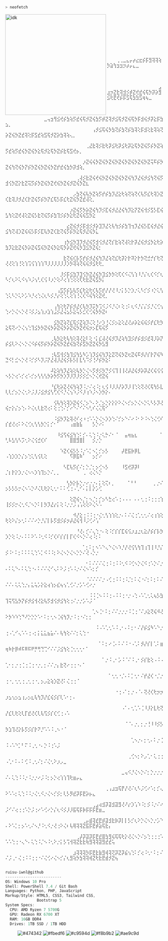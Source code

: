 ```zsh
> neofetch
```

<img align="left" src="https://static.wikia.nocookie.net/schedule-1/images/5/53/Benji_Mugshot.png/revision/latest?cb=20250403014259" alt="idk" width="320" /> 

⠀⠀⠀⠀⠀⠀⠀⠀⠀⠀⠀⠀⠀⠀⠀⠀⠀⠀⠀⠀⠀⠀⠀⠀⠀⠀⠀⠀⠀⠀⠀⠀⠀⠀⠀⠀⠀⠀⠀⠀⠀⠀⠀⠀⠀⠀⠀⠀⠀⠀⠀⠀⠀⠀⠀⠀⠀⠀⠀⠀⠀⠀⠀⠀⠀⠀⠀⠀⠀⠀⠀⠀⠀⠀⠀⠀⠀⠀⠀⠀⠀⠀⠀⠀⠀⠀⠀⠀⠀⠀⠀⠀⠀⠀⠀⠀⠀⠀⠀⠀
⠀⠀⠀⠀⠀⠀⠀⠀⠀⠀⠀⠀⠀⠀⠀⠀⠀⠀⠀⠀⠀⠀⠀⠀⠀⠀⠀⠀⠀⠀⠀⠀⠀⠀⠀⠀⠀⢀⢀⣀⣄⡤⡴⣔⣖⡮⡯⣻⢽⢽⢵⡳⣵⢳⣲⣲⡲⡴⡤⣄⣀⠀⠀⠀⠀⠀⠀⠀⠀⠀⠀⠀⠀⠀⠀⠀⠀⠀⠀⠀⠀⠀⠀⠀⠀⠀⠀⠀⠀⠀⠀⠀⠀⠀⠀⠀⠀⠀⠀⠀
⠀⠀⠀⠀⠀⠀⠀⠀⠀⠀⠀⠀⠀⠀⠀⠀⠀⠀⠀⠀⠀⠀⠀⠀⠀⠀⠀⠀⠀⠀⠀⠀⠀⣠⣰⡲⣝⣗⢽⣺⡪⡾⣝⢞⣞⢮⢯⡳⡽⡵⣻⣪⢗⣟⢞⡮⡯⣫⢯⣳⣳⣫⢶⢦⣀⠀⠀⠀⠀⠀⠀⠀⠀⠀⠀⠀⠀⠀⠀⠀⠀⠀⠀⠀⠀⠀⠀⠀⠀⠀⠀⠀⠀⠀⠀⠀⠀⠀⠀⠀
⠀⠀⠀⠀⠀⠀⠀⠀⠀⠀⠀⠀⠀⠀⠀⠀⠀⠀⠀⠀⠀⠀⠀⠀⠀⠀⠀⠀⠀⣀⢤⣲⢻⣪⢞⡮⣳⢵⡫⣞⢮⢯⡺⣝⢮⣳⡫⡾⣝⢽⡺⣪⢯⡺⣝⢮⢯⡳⡯⣺⢮⡺⡽⣕⡯⣳⣢⡀⠀⠀⠀⠀⠀⠀⠀⠀⠀⠀⠀⠀⠀⠀⠀⠀⠀⠀⠀⠀⠀⠀⠀⠀⠀⠀⠀⠀⠀⠀⠀⠀
⠀⠀⠀⠀⠀⠀⠀⠀⠀⠀⠀⠀⠀⠀⠀⠀⠀⠀⠀⠀⠀⠀⠀⠀⠀⠀⠀⢠⡺⣪⢯⢮⡳⣳⢝⡮⣳⢝⡮⣳⢽⢕⡯⣺⢕⣗⢽⢵⢝⡵⣝⢮⡳⣝⣞⢽⢕⡯⣫⣞⢵⣫⢯⡺⣝⡵⣳⢽⢵⢄⡀⠀⠀⠀⠀⠀⠀⠀⠀⠀⠀⠀⠀⠀⠀⠀⠀⠀⠀⠀⠀⠀⠀⠀⠀⠀⠀⠀⠀⠀
⠀⠀⠀⠀⠀⠀⠀⠀⠀⠀⠀⠀⠀⠀⠀⠀⠀⠀⠀⠀⠀⠀⠀⠀⠀⢀⣜⣗⢽⡪⣗⢗⡽⣪⢗⡽⣪⢗⡽⣕⢯⡳⣝⢮⡫⡮⡳⣝⢵⡫⣞⢵⡫⣞⢮⡳⣝⢮⡳⣕⢯⡺⣕⢯⡳⣝⡮⣗⢯⣫⢞⡦⡀⠀⠀⠀⠀⠀⠀⠀⠀⠀⠀⠀⠀⠀⠀⠀⠀⠀⠀⠀⠀⠀⠀⠀⠀⠀⠀⠀
⠀⠀⠀⠀⠀⠀⠀⠀⠀⠀⠀⠀⠀⠀⠀⠀⠀⠀⠀⠀⠀⠀⠀⠀⡰⣝⢮⢮⡳⣝⢮⡳⣝⢮⡳⣝⢮⡳⣝⢮⡳⣝⢮⡳⣝⢭⠯⡮⡳⣝⢮⢳⢝⢮⡳⡝⡮⡳⣝⢮⡳⣝⢮⡳⣝⡞⣞⢮⣳⡳⡽⣺⢵⡀⠀⠀⠀⠀⠀⠀⠀⠀⠀⠀⠀⠀⠀⠀⠀⠀⠀⠀⠀⠀⠀⠀⠀⠀⠀⠀
⠀⠀⠀⠀⠀⠀⠀⠀⠀⠀⠀⠀⠀⠀⠀⠀⠀⠀⠀⠀⠀⠀⢀⢼⡪⣗⣝⢮⢞⢮⡳⣝⢮⡳⣝⢮⡳⣝⢮⢳⡹⣜⢮⡺⣪⢳⢝⢮⡫⣺⢪⡳⣝⡕⣗⣝⢭⡫⡮⡳⣝⢮⡳⣝⢞⢮⡳⣝⢮⡺⣝⢮⡳⣝⣆⠀⠀⠀⠀⠀⠀⠀⠀⠀⠀⠀⠀⠀⠀⠀⠀⠀⠀⠀⠀⠀⠀⠀⠀⠀
⠀⠀⠀⠀⠀⠀⠀⠀⠀⠀⠀⠀⠀⠀⠀⠀⠀⠀⠀⠀⠀⡠⣳⢝⢮⢧⡳⣝⢵⡫⡞⡮⣳⡹⣜⣕⢗⢵⢝⢵⢝⢎⢧⡫⣎⢗⢽⡱⣝⢎⣗⢽⡸⡺⣜⢎⡗⣝⢮⡫⡮⡳⡝⣎⢯⡣⡯⣎⢗⣝⢮⡳⣝⣞⢼⢕⡀⠀⠀⠀⠀⠀⠀⠀⠀⠀⠀⠀⠀⠀⠀⠀⠀⠀⠀⠀⠀⠀⠀⠀
⠀⠀⠀⠀⠀⠀⠀⠀⠀⠀⠀⠀⠀⠀⠀⠀⠀⠀⠀⠀⡰⣝⢮⡫⡳⡵⣝⢮⢳⡹⡪⣏⢮⡺⣜⣜⢮⢳⡹⣕⡝⣝⢮⢺⡪⣫⡣⣏⢮⣣⢳⢕⣝⢞⢼⢕⣝⢮⡣⣗⢝⢮⡫⡮⣳⢹⡪⡮⡳⣕⢗⣝⢮⢮⣫⡳⣕⠀⠀⠀⠀⠀⠀⠀⠀⠀⠀⠀⠀⠀⠀⠀⠀⠀⠀⠀⠀⠀⠀⠀
⠀⠀⠀⠀⠀⠀⠀⠀⠀⠀⠀⠀⠀⠀⠀⠀⠀⠀⠀⣔⣝⢮⡺⡪⡯⣺⡪⡺⡵⣹⡹⣜⢕⢧⢳⡪⡮⣳⢹⢲⡹⣜⢮⡣⣏⢮⡺⣜⢮⣪⢳⢝⢼⡱⣝⢮⢮⡣⡯⡪⣏⢧⡳⣝⢎⣗⢝⢮⡫⡮⡳⣕⢯⡺⣜⢮⡳⣅⠀⠀⠀⠀⠀⠀⠀⠀⠀⠀⠀⠀⠀⠀⠀⠀⠀⠀⠀⠀⠀⠀
⠀⠀⠀⠀⠀⠀⠀⠀⠀⠀⠀⠀⠀⠀⠀⠀⠀⠀⢰⡳⣪⡳⣹⡹⡺⣜⢮⡫⣺⢪⡺⣜⢝⡎⣗⢵⢝⢼⢕⡗⡽⣜⢮⡺⣪⡳⣕⢗⡵⣳⡹⣕⣗⣝⢮⡳⡵⣝⢮⣫⢮⡳⣝⢮⡳⣕⢯⡳⡵⣝⢞⢮⡳⣹⣪⡳⣝⢮⡂⠀⠀⠀⠀⠀⠀⠀⠀⠀⠀⠀⠀⠀⠀⠀⠀⠀⠀⠀⠀⠀
⠀⠀⠀⠀⠀⠀⠀⠀⠀⠀⠀⠀⠀⠀⠀⠀⠀⠀⣗⢝⢮⢎⡧⡫⡞⡮⡺⣜⢮⢳⡹⣜⢵⢝⣎⢗⡽⡕⡗⠽⡕⡗⡳⢝⣚⡚⡎⢗⢝⢜⢜⢕⢱⢘⢕⢱⢩⢪⢱⢱⢱⠹⡸⡸⡸⡸⡸⡸⡱⡳⢽⢵⢝⢮⢮⡺⣪⢗⢗⡀⠀⠀⠀⠀⠀⠀⠀⠀⠀⠀⠀⠀⠀⠀⠀⠀⠀⠀⠀⠀
⠀⠀⠀⠀⠀⠀⠀⠀⠀⠀⠀⠀⠀⠀⠀⠀⠀⡸⡪⡯⣪⣳⡹⣹⢪⡳⣝⣜⢮⡳⣹⣪⡳⡳⢕⢏⢎⠪⢌⢣⢱⠸⡘⡌⢆⢎⠪⡊⢆⠣⡊⢆⠕⢅⠪⢢⠱⡨⢢⢃⢎⢪⠸⡰⡑⢕⠜⢔⢱⢑⢕⢕⢏⢗⣗⣝⢮⣫⡳⡅⠀⠀⠀⠀⠀⠀⠀⠀⠀⠀⠀⠀⠀⠀⠀⠀⠀⠀⠀⠀
⠀⠀⠀⠀⠀⠀⠀⠀⠀⠀⠀⠀⠀⠀⠀⠀⢠⣫⡫⡮⣣⢧⡫⣎⢗⣕⢗⢎⢧⡫⡞⡜⡜⢜⠸⡐⡅⡣⡑⡱⡐⢅⠣⡊⡪⠰⡑⢅⢣⢑⢅⠣⡑⢅⠕⡡⠱⡘⢔⢑⢌⢆⠣⡪⡘⡔⢕⢑⢅⢕⢱⢘⢌⢎⠪⢮⢳⢕⣝⢞⡀⠀⠀⠀⠀⠀⠀⠀⠀⠀⠀⠀⠀⠀⠀⠀⠀⠀⠀⠀
⠀⠀⠀⠀⠀⠀⠀⠀⠀⠀⠀⠀⠀⠀⠀⢠⢳⢕⢗⡝⡮⡺⣜⢎⢧⡳⡹⡭⡳⢩⠪⡨⠪⡘⢌⠆⢕⢐⠅⢆⠪⡘⡌⡌⡪⡘⢌⢊⢢⢑⠔⡑⢌⠢⡑⢜⠨⡪⡨⣢⢱⡰⣱⢱⣨⡪⣜⢬⣢⡣⣕⢥⡣⣊⢎⢊⢮⡳⡳⣝⠆⠀⠀⠀⠀⠀⠀⠀⠀⠀⠀⠀⠀⠀⠀⠀⠀⠀⠀⠀
⠀⠀⠀⠀⠀⠀⠀⠀⠀⠀⠀⠀⠀⠀⠀⣪⡳⣝⢵⢝⣎⢯⡪⣝⢵⡹⢌⢕⢘⠔⡱⢘⢌⡪⡢⣕⢕⣜⢜⡴⡵⣕⢮⢮⡪⡞⣎⢗⡳⣕⢯⢝⠔⡑⢌⢢⢑⢹⣪⡳⡳⣝⢮⡳⡵⣝⢮⡳⡵⣝⢮⡳⣝⢞⢮⡲⡢⣏⢯⢮⡫⠀⠀⠀⠀⠀⠀⠀⠀⠀⠀⠀⠀⠀⠀⠀⠀⠀⠀⠀
⠀⠀⠀⠀⠀⠀⠀⠀⠀⠀⠀⠀⠀⠀⢀⢧⡳⣕⢗⢧⢳⢕⢽⢜⣕⠇⢕⠐⡅⣎⢼⢜⢮⡺⡹⣜⢵⢳⣹⡪⡞⡮⣺⡪⣞⢽⡸⡵⡝⡮⣪⢇⠕⢌⠢⡑⢌⠪⡮⢮⡫⡮⡳⡵⣝⢮⡳⣝⣞⢮⣳⢝⡮⣫⡳⣝⣝⢮⡳⣣⣻⠀⠀⠀⠀⠀⠀⠀⠀⠀⠀⠀⠀⠀⠀⠀⠀⠀⠀⠀
⠀⠀⠀⠀⠀⠀⠀⠀⠀⠀⠀⠀⠀⠀⢐⢧⣫⢺⡪⣳⢹⣪⢳⣣⠳⡡⢱⡹⣪⢮⢳⡹⣕⣝⢝⢮⡳⣝⢖⣝⢮⠯⡺⡜⡎⡗⡝⢮⠳⣙⠪⡃⣊⠢⡑⢜⠨⡊⡪⠣⡹⡨⡝⣜⢼⡸⣜⢮⡪⡧⡣⡇⣇⢣⠩⡪⢘⠜⡮⡳⣕⠅⠀⠀⠀⠀⠀⠀⠀⠀⠀⠀⠀⠀⠀⠀⠀⠀⠀⠀
⠀⠀⠀⠀⠀⠀⠀⠀⠀⠀⠀⠀⠀⠀⠼⣕⢵⢳⡹⣜⢵⢕⢧⡳⡑⢌⠢⡫⡺⡪⡳⡙⡪⢪⢹⢸⢸⢜⡼⣜⢮⡺⡵⡽⣜⢎⢮⢪⢪⠢⡣⡑⢔⠡⡊⢔⠡⡊⡢⢣⢣⢣⡳⡵⡳⡫⡳⡱⡹⡸⡹⡸⡪⡪⣊⠢⡑⢌⢞⣝⢮⠀⠀⠀⠀⠀⠀⠀⠀⠀⠀⠀⠀⠀⠀⠀⠀⠀⠀⠀
⠀⠀⠀⠀⠀⠀⠀⠀⠀⠀⠀⠀⠀⠀⠘⣎⢗⡵⣝⢜⢮⢳⢵⡹⠨⡐⠌⢔⠨⡂⢆⢪⠸⡸⡸⡜⡵⡹⡸⢸⢑⢕⢝⢜⢎⢯⢳⡣⣇⢇⢇⡊⡢⡑⢌⢂⠕⡨⡸⡨⣪⡺⣪⢣⢋⢎⠪⡘⢌⢢⠱⡨⠪⡸⢰⠱⡨⠢⡱⡳⡕⠄⠀⠀⠀⠀⠀⠀⠀⠀⠀⠀⠀⠀⠀⠀⠀⠀⠀⠀
⠀⠀⠀⠀⠀⠀⠀⠀⠀⠀⠀⠀⠀⠀⠀⢪⢧⢳⢕⢽⡱⣝⢮⠪⡈⡢⠑⠄⠕⡈⡢⡑⡕⡕⡕⠕⢌⠢⡊⡢⡑⢌⠢⡑⢅⠣⡣⡹⢜⢮⡒⡕⡌⡢⢑⠄⠕⢌⢆⢇⣗⢝⢔⠅⢕⢐⢑⠌⡊⠔⠑⠌⠊⠌⠢⢃⠎⢌⢌⢯⠊⠀⠀⠀⠀⠀⠀⠀⠀⠀⠀⠀⠀⠀⠀⠀⠀⠀⠀⠀
⠀⠀⠀⠀⠀⠀⠀⠀⠀⠀⠀⠀⠀⠀⠀⠨⣪⡳⡹⣕⢽⢜⠎⢔⠰⢐⠡⠡⡑⢌⠢⡱⡱⢑⠌⡊⡢⠑⠌⠔⠨⠂⠕⠨⠢⢑⢌⢊⠎⡎⣞⢜⢔⠅⠕⢌⢊⢆⢣⢣⡳⡑⡅⡊⠂⠁⠀⠀⠀⢠⣶⣷⣧⠀⠀⠀⡣⡑⠔⠅⠀⠀⠀⠀⠀⠀⠀⠀⠀⠀⠀⠀⠀⠀⠀⠀⠀⠀⠀⠀
⠀⠀⠀⠀⠀⠀⠀⠀⠀⠀⠀⠀⠀⠀⠀⠀⠸⣪⢫⢮⣪⢳⢑⠅⡊⠄⢅⢑⠨⡐⢅⡓⠌⠂⠈⠀⠀⣤⢶⣦⣆⠀⠀⠀⠀⠀⠀⠀⠁⢃⠧⣣⢣⠣⡩⢂⠕⢌⢪⣚⢎⠎⠀⠀⠀⠀⠀⠀⠀⣿⣿⣻⣿⡇⠀⠀⡪⡐⡑⠀⠀⠀⠀⠀⠀⠀⠀⠀⠀⠀⠀⠀⠀⠀⠀⠀⠀⠀⠀⠀
⠀⠀⠀⠀⠀⠀⠀⠀⠀⠀⠀⠀⠀⠀⠀⠀⠀⠱⣝⢎⢮⡣⡣⠨⡐⠡⡁⠢⡁⡊⡢⡣⠀⠀⠀⠀⡼⣟⣯⡷⡿⣇⠀⠀⠀⠀⠀⠀⠀⠠⢱⡱⡱⡑⡌⡢⢑⢅⢣⢪⢇⢕⠀⠀⠀⠀⠀⠀⠀⠫⡿⣯⠷⠁⠀⠀⡢⡊⠔⠀⠀⠀⠀⠀⠀⠀⠀⠀⠀⠀⠀⠀⠀⠀⠀⠀⠀⠀⠀⠀
⠀⠀⠀⠀⠀⠀⠀⠀⠀⠀⠀⠀⠀⠀⠀⠀⠀⠀⠣⣏⢧⡫⡎⠌⡂⡑⡈⡂⡢⢊⠢⡣⠀⠀⠀⠀⠸⣫⢞⡽⡽⠇⠀⠀⠀⠀⠀⠀⠀⡈⡆⡗⡕⡱⡐⢌⠢⠢⡱⢱⢹⡢⡑⠌⡀⡀⠀⠀⠀⠀⠀⠈⠀⢀⠀⢔⢌⠢⡑⠀⠀⠀⠀⠀⠀⠀⠀⠀⠀⠀⠀⠀⠀⠀⠀⠀⠀⠀⠀⠀
⠀⠀⠀⠀⠀⠀⠀⠀⠀⠀⠀⠀⠀⠀⠀⠀⠀⠀⠀⢣⡳⡕⡧⡑⡐⠔⡐⡐⠄⡅⢕⢍⠆⡀⠀⠀⠀⠀⠁⠃⠃⠀⠀⠀⠀⠀⡀⡐⠌⡢⡣⡣⡣⡒⢌⠢⠡⡑⠜⢌⢇⢗⡕⢅⢂⠂⠅⠅⢊⢐⠠⢁⠊⠄⡅⡇⡕⡡⢊⠀⠀⠀⠀⠀⠀⠀⠀⠀⠀⠀⠀⠀⠀⠀⠀⠀⠀⠀⠀⠀
⠀⠀⠀⠀⠀⠀⠀⠀⠀⠀⠀⠀⠀⠀⠀⠀⠀⠀⠀⠀⢕⣝⢮⠢⡈⡂⠢⡈⡂⡊⡢⠣⣓⢔⠡⢐⠠⠠⠠⠀⠄⠄⢂⢐⠨⢐⢐⢐⢱⢸⡪⡪⡒⢌⢂⠪⡈⠢⡑⠅⡇⡳⡹⣜⡔⡅⢕⠨⡐⡐⡨⢠⢡⢕⢕⠕⢌⠢⠡⠀⠀⠀⠀⠀⠀⠀⠀⠀⠀⠀⠀⠀⠀⠀⠀⠀⠀⠀⠀⠀
⠀⠀⠀⠀⠀⠀⠀⠀⠀⠀⠀⠀⠀⠀⠀⠀⠀⠀⠀⠀⠀⠺⡜⣕⢐⠨⠨⢐⠐⢌⢂⢣⢱⢱⢕⡐⠄⠅⠌⢌⢐⢁⢂⢂⠌⢔⢰⢱⢕⢗⢕⠕⡌⡢⢂⠅⠌⠌⠔⡑⡘⡌⡇⡧⡫⣺⡪⡮⡲⡼⣜⢮⢺⠸⡨⢊⠔⢡⠁⠀⠀⠀⠀⠀⠀⠀⠀⠀⠀⠀⠀⠀⠀⠀⠀⠀⠀⠀⠀⠀
⠀⠀⠀⠀⠀⠀⠀⠀⠀⠀⠀⠀⠀⠀⠀⠀⠀⠀⠀⠀⠀⠀⠘⢜⠄⡊⠌⢄⢑⠐⠄⢕⠨⡊⡎⡎⣏⢮⢪⡰⣰⣐⢆⣕⡜⡮⡎⡧⡳⡱⡑⢕⠨⡐⠄⠅⠅⠕⠡⠨⢂⠪⠨⡊⢎⠎⡎⡎⡇⡏⢎⠪⠢⡑⠌⢔⠨⡂⠅⠀⠀⠀⠀⠀⠀⠀⠀⠀⠀⠀⠀⠀⠀⠀⠀⠀⠀⠀⠀⠀
⠀⠀⠀⠀⠀⠀⠀⠀⠀⠀⠀⠀⠀⠀⠀⠀⠀⠀⠀⠀⠀⠀⠀⠀⠁⡂⠅⡂⠢⠡⠑⢄⠑⢌⠢⠱⡘⡜⢜⢪⢣⢳⢹⢰⢹⢸⠸⡘⡌⡪⠨⠂⠅⡂⠅⠅⠅⢅⢑⠡⡁⠪⠨⠨⡂⠕⢌⠢⡑⢌⠢⡑⡑⠌⢜⠠⡑⡐⠀⠀⠀⠀⠀⠀⠀⠀⠀⠀⠀⠀⠀⠀⠀⠀⠀⠀⠀⠀⠀⠀
⠀⠀⠀⠀⠀⠀⠀⠀⠀⠀⠀⠀⠀⠀⠀⠀⠀⠀⠀⠀⠀⠀⠀⠀⠀⠂⠅⠌⠌⠌⢌⢐⠨⢐⠨⠨⢂⠪⠨⢊⠢⡑⢌⠪⢐⠡⡑⠌⡐⠄⠅⢅⠑⠄⠅⢅⢑⠐⠄⠅⠌⠌⢌⠊⢄⠅⠕⡨⢐⠡⠨⡐⠌⢌⠢⠡⡂⡊⠀⠀⠀⠀⠀⠀⠀⠀⠀⠀⠀⠀⠀⠀⠀⠀⠀⠀⠀⠀⠀⠀
⠀⠀⠀⠀⠀⠀⠀⠀⠀⠀⠀⠀⠀⠀⠀⠀⠀⠀⠀⠀⠀⠀⠀⠀⠀⠈⠌⠌⠌⠌⡐⠠⢊⢐⠨⠨⢐⠨⡈⡂⠅⢌⠐⠌⡂⠅⡂⠅⠌⠌⠌⠄⢅⢅⢑⡐⡄⣅⢥⡡⡕⣕⢴⢱⡢⣎⢦⢢⢁⢊⠌⡐⡡⠡⢊⠔⡐⠀⠀⠀⠀⠀⠀⠀⠀⠀⠀⠀⠀⠀⠀⠀⠀⠀⠀⠀⠀⠀⠀⠀
⠀⠀⠀⠀⠀⠀⠀⠀⠀⠀⠀⠀⠀⠀⠀⠀⠀⠀⠀⠀⠀⠀⠀⠀⠀⠀⠨⠨⢈⠢⠨⠨⢐⠠⠨⠨⢐⠐⡐⠠⢑⠠⠡⢁⢂⢅⢦⡣⣳⢹⢭⢫⣣⡳⡝⡮⡺⣪⢺⢜⣕⢧⡫⣺⢪⡺⣪⢳⢕⢐⠌⡐⡐⡡⠡⡨⠈⠀⠀⠀⠀⠀⠀⠀⠀⠀⠀⠀⠀⠀⠀⠀⠀⠀⠀⠀⠀⠀⠀⠀
⠀⠀⠀⠀⠀⠀⠀⠀⠀⠀⠀⠀⠀⠀⠀⠀⠀⠀⠀⠀⠀⠀⠀⠀⠀⠀⠀⢁⠢⢈⠂⠅⡂⠌⠌⡐⡐⡐⠨⢈⢐⠈⠌⡰⣕⢝⢮⠺⢜⠕⡳⠱⠱⢑⠙⠜⡑⡑⡑⠡⠂⠅⡂⢂⠢⢈⢮⢳⡹⡐⠨⢐⠐⠌⡂⡂⠀⠀⠀⠀⠀⠀⠀⠀⠀⠀⠀⠀⠀⠀⠀⠀⠀⠀⠀⠀⠀⠀⠀⠀
⠀⠀⠀⠀⠀⠀⠀⠀⠀⠀⠀⠀⠀⠀⠀⠀⠀⠀⠀⠀⠀⠀⠀⠀⠀⠀⠀⠀⠨⠠⠡⢁⢂⠡⠨⢀⠂⠄⠅⡂⠂⠌⡜⡮⣪⠳⠡⠑⡐⢐⠠⢁⠊⢄⠡⠡⢐⠠⡂⡅⣅⣅⣦⣥⠌⠄⢧⢳⢕⠌⠌⡂⢅⢑⠐⠀⠀⠀⠀⠀⠀⠀⠀⠀⠀⠀⠀⠀⠀⠀⠀⠀⠀⠀⠀⠀⠀⠀⠀⠀
⠀⠀⠀⠀⠀⠀⠀⠀⠀⠀⠀⠀⠀⠀⠀⠀⠀⠀⠀⠀⠀⠀⠀⠀⠀⠀⠀⠀⠀⠁⠅⡂⠔⢈⠄⠅⠌⠨⠐⠠⢁⠅⡺⡜⡎⡇⢁⠅⣶⢶⠷⡗⡿⠾⠯⠿⠯⠟⡛⢛⢙⢉⠊⠌⠌⡨⣪⢳⢕⢈⢂⢂⢂⠂⠁⠀⠀⠀⠀⠀⠀⠀⠀⠀⠀⠀⠀⠀⠀⠀⠀⠀⠀⠀⠀⠀⠀⠀⠀⠀
⠀⠀⠀⠀⠀⠀⠀⠀⠀⠀⠀⠀⠀⠀⠀⠀⠀⠀⠀⠀⠀⠀⠀⠀⠀⠀⠀⠀⠀⠀⠁⡐⠨⢀⠂⡡⠨⠈⠌⠨⢀⠂⡪⡎⣗⢕⠠⠨⠠⢁⠂⡂⡐⢐⢈⢐⢈⢐⠐⡐⡀⡂⠌⠌⡐⡄⣗⢝⠔⢐⢐⠐⠄⠁⠀⠀⠀⠀⠀⠀⠀⠀⠀⠀⠀⠀⠀⠀⠀⠀⠀⠀⠀⠀⠀⠀⠀⠀⠀⠀
⠀⠀⠀⠀⠀⠀⠀⠀⠀⠀⠀⠀⠀⠀⠀⠀⠀⠀⠀⠀⠀⠀⠀⠀⠀⠀⠀⠀⠀⠀⠀⠀⠁⢂⢂⠐⡈⠄⠅⡁⢂⠂⠌⡞⣜⢎⠐⡈⡐⢐⠐⡀⢂⢂⢐⢀⢂⢐⠐⡀⡢⡠⣕⢵⡱⣝⢜⠅⢌⢐⢐⠈⠀⠀⠀⠀⠀⠀⠀⠀⠀⠀⠀⠀⠀⠀⠀⠀⠀⠀⠀⠀⠀⠀⠀⠀⠀⠀⠀⠀
⠀⠀⠀⠀⠀⠀⠀⠀⠀⠀⠀⠀⠀⠀⠀⠀⠀⠀⠀⠀⠀⠀⠀⠀⠀⠀⠀⠀⠀⠀⠀⠀⠀⠀⠐⢐⠠⠁⡂⡐⠠⠈⠄⢝⢜⢎⢗⡲⡲⡰⣢⢢⡢⣢⢰⡠⡢⣆⢧⢳⡹⡜⣎⢮⡪⡎⢇⠡⠂⡂⠄⠀⠀⠀⠀⠀⠀⠀⠀⠀⠀⠀⠀⠀⠀⠀⠀⠀⠀⠀⠀⠀⠀⠀⠀⠀⠀⠀⠀⠀
⠀⠀⠀⠀⠀⠀⠀⠀⠀⠀⠀⠀⠀⠀⠀⠀⠀⠀⠀⠀⠀⠀⠀⠀⠀⠀⠀⠀⠀⠀⠀⠀⠀⠀⠀⠀⠠⠁⠄⢂⢁⠡⢈⠸⡸⡕⣇⢗⢝⡜⣎⢇⢗⢕⢇⡏⣞⢜⢎⢇⢧⢫⡪⡎⢎⢊⢐⠠⠡⠀⠀⠀⠀⠀⠀⠀⠀⠀⠀⠀⠀⠀⠀⠀⠀⠀⠀⠀⠀⠀⠀⠀⠀⠀⠀⠀⠀⠀⠀⠀
⠀⠀⠀⠀⠀⠀⠀⠀⠀⠀⠀⠀⠀⠀⠀⠀⠀⠀⠀⠀⠀⠀⠀⠀⠀⠀⠀⠀⠀⠀⠀⠀⠀⠀⠀⠀⠀⠈⠈⠄⡐⡀⡂⡐⢘⠸⠸⡪⡣⡳⣱⢹⢜⡕⡧⡫⡪⡎⡗⠝⡘⠡⠡⠨⢀⠢⠐⠈⠀⠀⠀⠀⠀⠀⠀⠀⠀⠀⠀⠀⠀⠀⠀⠀⠀⠀⠀⠀⠀⠀⠀⠀⠀⠀⠀⠀⠀⠀⠀⠀
⠀⠀⠀⠀⠀⠀⠀⠀⠀⠀⠀⠀⠀⠀⠀⠀⠀⠀⠀⠀⠀⠀⠀⠀⠀⠀⠀⠀⠀⠀⠀⠀⠀⠀⠀⠀⠀⠀⠀⢁⠢⡐⠄⡂⢂⠄⠅⡐⢈⠨⠠⠡⠑⡁⠃⠍⠨⢀⢂⠐⠄⡑⠨⢐⠡⡨⠀⠀⠀⠀⠀⠀⠀⠀⠀⠀⠀⠀⠀⠀⠀⠀⠀⠀⠀⠀⠀⠀⠀⠀⠀⠀⠀⠀⠀⠀⠀⠀⠀⠀
⠀⠀⠀⠀⠀⠀⠀⠀⠀⠀⠀⠀⠀⠀⠀⠀⠀⠀⠀⠀⠀⠀⠀⠀⠀⠀⠀⠀⠀⠀⠀⠀⠀⠀⠀⠀⠀⠀⢀⢊⠢⡂⠕⡠⢁⠂⢅⢐⢐⠠⢁⠂⠅⠄⠅⢊⠨⢀⢂⠌⡂⠌⢌⢂⠕⡰⡠⣀⠀⠀⠀⠀⠀⠀⠀⠀⠀⠀⠀⠀⠀⠀⠀⠀⠀⠀⠀⠀⠀⠀⠀⠀⠀⠀⠀⠀⠀⠀⠀⠀
⠀⠀⠀⠀⠀⠀⠀⠀⠀⠀⠀⠀⠀⠀⠀⠀⠀⠀⠀⠀⠀⠀⠀⠀⠀⠀⠀⠀⠀⠀⠀⠀⠀⠀⠀⠀⣀⢤⠪⡘⢌⠢⡑⠌⡂⡑⡐⡐⡐⠌⠄⢅⢑⠨⠨⡐⠨⡐⡐⠔⡨⠨⡂⡢⡑⢔⢱⢱⢹⢗⣶⡤⣄⠀⠀⠀⠀⠀⠀⠀⠀⠀⠀⠀⠀⠀⠀⠀⠀⠀⠀⠀⠀⠀⠀⠀⠀⠀⠀⠀
⠀⠀⠀⠀⠀⠀⠀⠀⠀⠀⠀⠀⠀⠀⠀⠀⠀⠀⠀⠀⠀⠀⠀⠀⠀⠀⠀⠀⠀⠀⠀⢀⢠⣰⣲⢯⡟⡜⢜⠌⢆⠣⡨⢊⠔⠡⡂⡊⢄⠕⠡⠡⡂⢅⢑⠨⠨⡐⢌⢂⠪⡐⢌⠢⡊⡪⡂⢇⡣⡻⣞⡽⡯⣟⡵⡦⣄⠀⠀⠀⠀⠀⠀⠀⠀⠀⠀⠀⠀⠀⠀⠀⠀⠀⠀⠀⠀⠀⠀⠀
⠀⠀⠀⠀⠀⠀⠀⠀⠀⠀⠀⠀⠀⠀⠀⠀⠀⠀⠀⠀⠀⠀⠀⠀⠀⠀⠀⢀⣠⢴⣺⡽⣽⣺⣽⣻⢜⠜⡔⡱⢡⠱⠨⡂⡪⠨⡐⠌⠔⡨⠊⠌⢔⢐⢐⠡⡑⡨⢐⠔⠡⢊⠔⡑⡌⢆⠪⡪⡸⡸⣯⢯⡯⡷⡯⡯⡯⣟⣶⣀⠀⠀⠀⠀⠀⠀⠀⠀⠀⠀⠀⠀⠀⠀⠀⠀⠀⠀⠀⠀
⠀⠀⠀⠀⠀⠀⠀⠀⠀⠀⠀⠀⠀⠀⠀⠀⠀⠀⠀⠀⠀⠀⠀⠀⢀⡤⣾⢽⣞⣟⡾⣽⣺⣗⡷⡽⡇⡇⡣⡊⢆⠕⡑⢌⠢⡑⡐⡡⠑⠄⠕⠡⡁⡂⡢⠡⢂⠌⠢⡘⠨⢂⠪⡐⢜⢐⠕⢌⠆⢧⢿⢽⢽⣝⣯⡯⣟⡾⣵⢯⣗⡄⠀⠀⠀⠀⠀⠀⠀⠀⠀⠀⠀⠀⠀⠀⠀⠀⠀⠀
⠀⠀⠀⠀⠀⠀⠀⠀⠀⠀⠀⠀⠀⠀⠀⠀⠀⠀⠀⠀⠀⠀⢀⡼⡽⣽⡽⡯⣟⣞⣿⣳⣻⢮⢯⢯⢗⡕⢜⢌⠢⡑⠌⡢⢑⢐⢐⢐⠡⠡⠡⢑⢐⠐⢄⠑⠄⢅⢑⠨⡈⠢⠨⢂⠕⡐⡅⡣⢩⢺⢽⣝⣗⣗⢷⣻⢽⢽⣽⣻⣞⣞⢥⠀⠀⠀⠀⠀⠀⠀⠀⠀⠀⠀⠀⠀⠀⠀⠀⠀
⠀⠀⠀⠀⠀⠀⠀⠀⠀⠀⠀⠀⠀⠀⠀⠀⠀⠀⠀⠀⠀⣰⢽⢽⢽⡳⡯⣟⣗⣷⣻⢾⢽⢝⡽⣝⡽⣮⢢⢑⠅⡊⢔⠨⢂⠂⠅⡂⠌⠌⡨⢀⠂⢌⢐⠨⠨⢐⢐⠐⠌⢌⢊⠔⢌⠢⡊⡌⢆⣻⢵⡳⣳⢽⢽⢾⣝⢗⣗⣟⣾⡺⣝⢦⠀⠀⠀⠀⠀⠀⠀⠀⠀⠀⠀⠀⠀⠀⠀⠀
```csharp
ruisu-iwnl@github
-------------------------
OS: Windows 10 Pro
Shell: PowerShell 7.4 / Git Bash
Languages: Python, PHP, JavaScript
Markup/Style: HTML5, CSS3, Tailwind CSS,
              Bootstrap 5
System Specs:
  CPU: AMD Ryzen 7 5700G
  GPU: Radeon RX 6700 XT
  RAM: 16GB DDR4
  Drives: 1TB SSD / 1TB HDD
```

<p align="left">
  &nbsp; &nbsp; &nbsp; &nbsp; &nbsp;
  <img alt="#474342" src="https://singlecolorimage.com/get/474342/25x20" />
  <img alt="#fbedf6" src="https://singlecolorimage.com/get/fbedf6/25x20" />
  <img alt="#c9594d" src="https://singlecolorimage.com/get/c9594d/25x20" />
  <img alt="#f8b9b2" src="https://singlecolorimage.com/get/f8b9b2/25x20" />
  <img alt="#ae9c9d" src="https://singlecolorimage.com/get/ae9c9d/25x20" />
</p>
